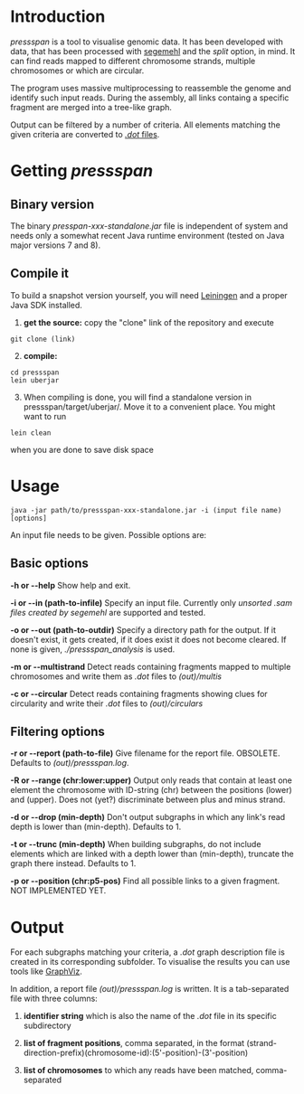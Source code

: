 # Introduction

*pressspan* is a tool to visualise genomic data.
It has been developed with data, that has been processed with
[segemehl](http://www.bioinf.uni-leipzig.de/Software/segemehl/)
and the *split* option, in mind. It can find reads mapped to different chromosome strands, multiple chromosomes or which are circular.

The program uses massive multiprocessing to reassemble the genome and identify such input reads.
During the assembly, all links containg a specific fragment are merged into a tree-like graph.

Output can be filtered by a number of criteria. All elements matching the given criteria are converted to [*.dot* files](https://en.wikipedia.org/wiki/DOT_%28graph_description_language%29).

# Getting *pressspan*

## Binary version

The binary *presspan-xxx-standalone.jar* file is independent of system and needs only a somewhat recent Java runtime environment (tested on Java major versions 7 and 8).

## Compile it

To build a snapshot version yourself, you will need [Leiningen](http://leiningen.org/) and a proper Java SDK installed.

1) **get the source:** copy the "clone" link of the repository and execute
```
git clone (link)
```

2) **compile:**
```
cd pressspan
lein uberjar
```

3) When compiling is done, you will find a standalone version in pressspan/target/uberjar/. Move it to a convenient place. You might want to run
```
lein clean
```
when you are done to save disk space

# Usage

```
java -jar path/to/pressspan-xxx-standalone.jar -i (input file name) [options]
```

An input file needs to be given. Possible options are:

## Basic options

**-h or --help** Show help and exit.

**-i or --in (path-to-infile)** Specify an input file. Currently only *unsorted .sam files created by segemehl* are supported and tested.

**-o or --out (path-to-outdir)** Specify a directory path for the output. If it doesn't exist, it gets created, if it does exist it does not become cleared. If none is given, *./pressspan_analysis* is used.

**-m or --multistrand** Detect reads containing fragments mapped to multiple chromosomes and write them as *.dot* files to *(out)/multis*

**-c or --circular** Detect reads containing fragments showing clues for circularity and write their *.dot* files to *(out)/circulars*

## Filtering options

**-r or --report (path-to-file)** Give filename for the report file. OBSOLETE. Defaults to *(out)/pressspan.log*.

**-R or --range (chr:lower:upper)** Output only reads that contain at least one element the chromosome with ID-string (chr) between the positions (lower) and (upper). Does not (yet?) discriminate between plus and minus strand.

**-d or --drop (min-depth)** Don't output subgraphs in which any link's read depth is lower than (min-depth). Defaults to 1.

**-t or --trunc (min-depth)** When building subgraphs, do not include elements which are linked with a depth lower than (min-depth), truncate the graph there instead. Defaults to 1.

**-p or --position (chr:p5-pos)** Find all possible links to a given fragment. NOT IMPLEMENTED YET.

# Output

For each subgraphs matching your criteria, a *.dot* graph description file is created in its corresponding subfolder. To visualise the results you can use tools like [GraphViz](http://www.graphviz.org).

In addition, a report file *(out)/pressspan.log* is written. It is a tab-separated file with three columns:

1) **identifier string** which is also the name of the *.dot* file in its specific subdirectory

2) **list of fragment positions**, comma separated, in the format (strand-direction-prefix)(chromosome-id):(5'-position)-(3'-position)

3) **list of chromosomes** to which any reads have been matched, comma-separated

